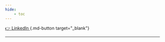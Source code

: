 ```yaml
---
hide:
    - toc
---
```


<!-- ![](https://cdn.pixabay.com/photo/2020/05/19/12/59/phone-5190643_960_720.jpg){: class="ksln-banner-img"} -->



[👉 LinkedIn ](https://www.linkedin.com/company/konsilion/){.md-button target="_blank"}

---

<script type="text/javascript" src="https://konsilion.github.io/katalog-setup/js/functionality/slider-nav.js" defer></script>
<script type="text/javascript" src="https://konsilion.github.io/katalog-setup/js/functionality/modif-page.js" defer></script>
<script type="text/javascript" src="https://konsilion.github.io/katalog-setup/js/functionality/add-page.js" defer></script>